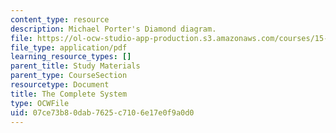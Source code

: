 ```yaml
---
content_type: resource
description: Michael Porter's Diamond diagram.
file: https://ol-ocw-studio-app-production.s3.amazonaws.com/courses/15-224-global-markets-national-politics-and-the-competitive-advantage-of-firms-spring-2003/07ce73b80dab7625c7106e17e0f9a0d0_portersdiamond.pdf
file_type: application/pdf
learning_resource_types: []
parent_title: Study Materials
parent_type: CourseSection
resourcetype: Document
title: The Complete System
type: OCWFile
uid: 07ce73b8-0dab-7625-c710-6e17e0f9a0d0
---
```


